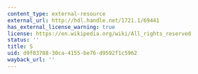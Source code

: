 ```yaml
---
content_type: external-resource
external_url: http://hdl.handle.net/1721.1/69441
has_external_license_warning: true
license: https://en.wikipedia.org/wiki/All_rights_reserved
status: ''
title: S
uid: d9f03788-30ca-4155-be76-d9592f1c5962
wayback_url: ''
---
```

